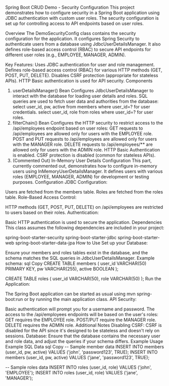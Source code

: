 Spring Boot CRUD Demo - Security Configuration
This project demonstrates how to configure security in a Spring Boot application using JDBC authentication with custom user roles. The security configuration is set up for controlling access to API endpoints based on user roles.

Overview
The DemoSecurityConfig class contains the security configuration for the application. It configures Spring Security to authenticate users from a database using JdbcUserDetailsManager. It also defines role-based access control (RBAC) to secure API endpoints for different user roles (e.g., EMPLOYEE, MANAGER, ADMIN).

Key Features:
Uses JDBC authentication for user and role management.
Defines role-based access control (RBAC) for various HTTP methods (GET, POST, PUT, DELETE).
Disables CSRF protection (appropriate for stateless APIs).
HTTP Basic authentication is used for API security.
Components
1. userDetailsManager() Bean
Configures JdbcUserDetailsManager to interact with the database for loading user details and roles.
SQL queries are used to fetch user data and authorities from the database:
select user_id, pw, active from members where user_id=? for user credentials.
select user_id, role from roles where user_id=? for user roles.
2. filterChain() Bean
Configures the HTTP security to restrict access to the /api/employees endpoint based on user roles:
GET requests to /api/employees are allowed only for users with the EMPLOYEE role.
POST and PUT requests to /api/employees are allowed only for users with the MANAGER role.
DELETE requests to /api/employees/** are allowed only for users with the ADMIN role.
HTTP Basic Authentication is enabled.
CSRF protection is disabled (common for stateless APIs).
3. (Commented Out) In-Memory User Details Configuration
This part, currently commented out, demonstrates how to configure in-memory users using InMemoryUserDetailsManager.
It defines users with various roles (EMPLOYEE, MANAGER, ADMIN) for development or testing purposes.
Configuration
JDBC Configuration:

Users are fetched from the members table.
Roles are fetched from the roles table.
Role-Based Access Control:

HTTP methods (GET, POST, PUT, DELETE) on /api/employees are restricted to users based on their roles.
Authentication:

Basic HTTP authentication is used to secure the application.
Dependencies
This class assumes the following dependencies are included in your project:

spring-boot-starter-security
spring-boot-starter-jdbc
spring-boot-starter-web
spring-boot-starter-data-jpa
How to Use
Set up your Database:

Ensure your members and roles tables exist in the database, and the schema matches the SQL queries in JdbcUserDetailsManager.
Example schema:
sql
Copy
CREATE TABLE members (
    user_id VARCHAR(50) PRIMARY KEY,
    pw VARCHAR(255),
    active BOOLEAN
);

CREATE TABLE roles (
    user_id VARCHAR(50),
    role VARCHAR(50)
);
Run the Application:

The Spring Boot application can be started as usual using mvn spring-boot:run or by running the main application class.
API Security:

Basic authentication will prompt you for a username and password.
The access to the /api/employees endpoints will be based on the user's roles:
GET requires the EMPLOYEE role.
POST/PUT require the MANAGER role.
DELETE requires the ADMIN role.
Additional Notes
Disabling CSRF: CSRF is disabled for the API since it's designed to be stateless and doesn't rely on sessions.
Database: Ensure that the database contains the necessary user and role data, and adjust the queries if your schema differs.
Example Usage
Example SQL Data
sql
Copy
-- Sample member data
INSERT INTO members (user_id, pw, active) VALUES ('john', 'password123', TRUE);
INSERT INTO members (user_id, pw, active) VALUES ('jane', 'password123', TRUE);

-- Sample roles data
INSERT INTO roles (user_id, role) VALUES ('john', 'EMPLOYEE');
INSERT INTO roles (user_id, role) VALUES ('jane', 'MANAGER');
